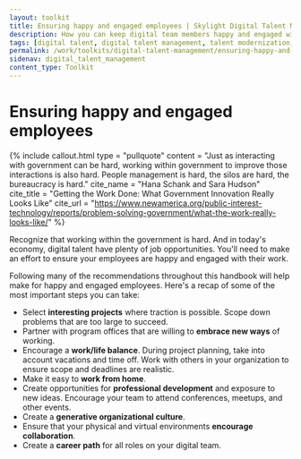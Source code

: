 ```yaml
---
layout: toolkit
title: Ensuring happy and engaged employees | Skylight Digital Talent Management Handbook
description: How you can keep digital team members happy and engaged within your organization, including making interesting projects available for them to work on.
tags: [digital talent, digital talent management, talent modernization, guide]
permalink: /work/toolkits/digital-talent-management/ensuring-happy-and-engaged-employees/
sidenav: digital_talent_management
content_type: Toolkit
---
```


# Ensuring happy and engaged employees

{% include callout.html
  type = "pullquote"
  content = "Just as interacting with government can be hard, working within government to improve those interactions is also hard. People management is hard, the silos are hard, the bureaucracy is hard."
  cite_name = "Hana Schank and Sara Hudson"
  cite_title = "Getting the Work Done: What Government Innovation Really Looks Like"
  cite_url = "https://www.newamerica.org/public-interest-technology/reports/problem-solving-government/what-the-work-really-looks-like/"
%}

Recognize that working within the government is hard. And in today's economy, digital talent have plenty of job opportunities. You'll need to make an effort to ensure your employees are happy and engaged with their work.

Following many of the recommendations throughout this handbook will help make for happy and engaged employees. Here's a recap of some of the most important steps you can take:

- Select **interesting projects** where traction is possible. Scope down problems that are too large to succeed.
- Partner with program offices that are willing to **embrace new ways** of working.
- Encourage a **work/life balance**. During project planning, take into account vacations and time off. Work with others in your organization to ensure scope and deadlines are realistic.
- Make it easy to **work from home**.
- Create opportunities for **professional development** and exposure to new ideas. Encourage your team to attend conferences, meetups, and other events.
- Create a **generative organizational culture**.
- Ensure that your physical and virtual environments **encourage collaboration**.
- Create a **career path** for all roles on your digital team.
